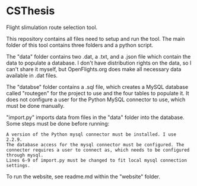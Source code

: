 # CSThesis
Flight slimulation route selection tool. 

This repository contains all files need to setup and run the tool.
The main folder of this tool contains three folders and a python script. 

The "data" folder contains two .dat, a .txt, and a .json file which contain the data to populate a database. 
I don't have distribution rights on the data, so I can't share it myself, but OpenFlights.org does make all necessary data available in .dat files. 

The "databse" folder contains a .sql file, which creates a MySQL database called "routegen" for the project to use and the four tables to populate it. 
	It does not configure a user for the Python MySQL connector to use, which must be done manually. 
	
"import.py" imports data from files in the "data" folder into the database. Some steps must be done before running:

	A version of the Python mysql connector must be installed. I use 2.2.9.
	The database access for the mysql connector must be configured. The connecter requires a user to connect as, which needs to be configured through mysql.
	Lines 6-9 of import.py must be changed to fit local mysql connection settings. 
	
To run the website, see readme.md within the "website" folder.